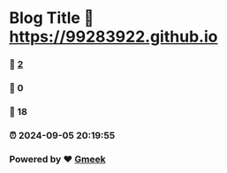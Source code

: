 # Blog Title :link: https://99283922.github.io 
### :page_facing_up: [2](https://99283922.github.io/tag.html) 
### :speech_balloon: 0 
### :hibiscus: 18 
### :alarm_clock: 2024-09-05 20:19:55 
### Powered by :heart: [Gmeek](https://github.com/Meekdai/Gmeek)
